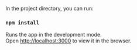 In the project directory, you can run:

### `npm install`

Runs the app in the development mode.\
Open [http://localhost:3000](http://localhost:3000) to view it in the browser.
